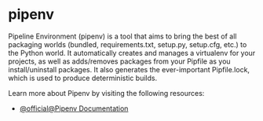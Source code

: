 # pipenv

Pipeline Environment (pipenv) is a tool that aims to bring the best of all packaging worlds (bundled, requirements.txt, setup.py, setup.cfg, etc.) to the Python world. It automatically creates and manages a virtualenv for your projects, as well as adds/removes packages from your Pipfile as you install/uninstall packages. It also generates the ever-important Pipfile.lock, which is used to produce deterministic builds.

Learn more about Pipenv by visiting the following resources:

- [@official@Pipenv Documentation](https://pipenv.pypa.io/en/latest/)